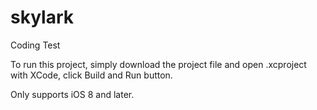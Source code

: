 # skylark
Coding Test

To run this project, simply download the project file and open .xcproject with XCode, click Build and Run button.

Only supports iOS 8 and later.
